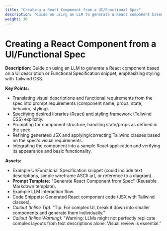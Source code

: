 ```yaml
---
title: "Creating a React Component from a UI/Functional Spec"
description: "Guide on using an LLM to generate a React component based on a UI description or Functional Specification snippet, emphasizing styling with Tailwind CSS."
weight: 30
---
```


# Creating a React Component from a UI/Functional Spec

**Description:** Guide on using an LLM to generate a React component based on a UI description or Functional Specification snippet, emphasizing styling with Tailwind CSS.

**Key Points:**  
  * Translating visual descriptions and functional requirements from the spec into prompt requirements (component name, props, state, behavior, styling).  
  * Specifying desired libraries (React) and styling framework (Tailwind CSS) explicitly.  
  * Prompting for component structure, handling state/props as defined in the spec.  
  * Refining generated JSX and applying/correcting Tailwind classes based on the spec's visual requirements.  
  * Integrating the component into a sample React application and verifying its appearance and basic functionality.

**Assets:**  
  * Example UI/Functional Specification snippet (could include text descriptions, simple wireframe ASCII art, or reference to a diagram).  
  * **Prompt Template:** "Generate React Component from Spec" (Reusable Markdown template).  
  * Example LLM interaction flow.  
  * Code Snippets: Generated React component code (JSX with Tailwind classes).  
  * *Callout (Inline Tip):* "Tip: For complex UI, break it down into smaller components and generate them individually."  
  * *Callout (Inline Warning):* "Warning: LLMs might not perfectly replicate complex layouts from text descriptions alone. Visual review is essential."
